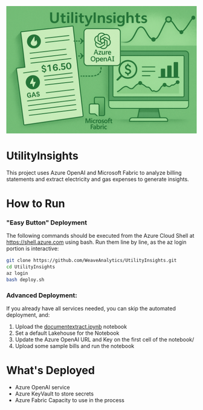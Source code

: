![UtilityInsighgts](./utility_insights.png)

# UtilityInsights
This project uses Azure OpenAI and Microsoft Fabric to analyze billing statements and extract electricity and gas expenses to generate insights.

# How to Run

### "Easy Button" Deployment
The following commands should be executed from the Azure Cloud Shell at https://shell.azure.com using bash. Run them line by line, as the az login portion is interactive:
```bash
git clone https://github.com/WeaveAnalytics/UtilityInsights.git
cd UtilityInsights
az login
bash deploy.sh
```

### Advanced Deployment:
If you already have all services needed, you can skip the automated deployment, and:
1. Upload the [documentextract.ipynb]([https://github.com/microsoft/needlr/tree/main/samples](https://github.com/WeaveAnalytics/UtilityInsights/blob/main/documentextract.ipynb)) notebook
2. Set a default Lakehouse for the Notebook
3. Update the Azure OpenAI URL and Key on the first cell of the notebook/
4. Upload some sample bills and run the notebook

# What's Deployed
- Azure OpenAI service
- Azure KeyVault to store secrets
- Azure Fabric Capacity to use in the process
